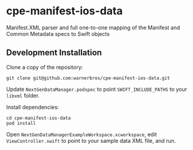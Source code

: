 # cpe-manifest-ios-data
Manifest.XML parser and full one-to-one mapping of the Manifest and Common Metadata specs to Swift objects

## Development Installation
Clone a copy of the repository:

    git clone git@github.com:warnerbros/cpe-manifest-ios-data.git

Update `NextGenDataManager.podspec` to point `SWIFT_INCLUDE_PATHS` to your `libxml` folder.

Install dependencies:

    cd cpe-manifest-ios-data
    pod install

Open `NextGenDataManagerExampleWorkspace.xcworkspace`, edit `ViewController.swift` to point to your sample data XML file, and run.
